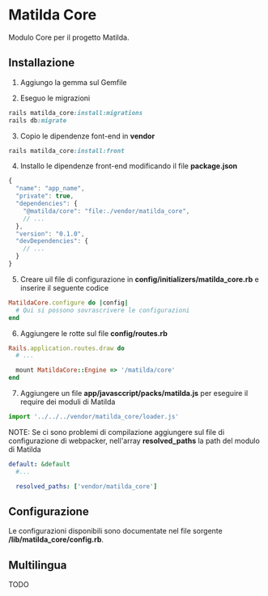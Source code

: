 # Matilda Core

Modulo Core per il progetto Matilda.

## Installazione

1. Aggiungo la gemma sul Gemfile

2. Eseguo le migrazioni

```ruby
rails matilda_core:install:migrations
rails db:migrate
```

3. Copio le dipendenze font-end in **vendor**

```ruby
rails matilda_core:install:front
```

4. Installo le dipendenze front-end modificando il file **package.json**

```js
{
  "name": "app_name",
  "private": true,
  "dependencies": {
    "@matilda/core": "file:./vendor/matilda_core",
    // ...
  },
  "version": "0.1.0",
  "devDependencies": {
    // ...
  }
}
```

5. Creare uil file di configurazione in **config/initializers/matilda_core.rb** e inserire il seguente codice

```ruby
MatildaCore.configure do |config|
  # Qui si possono sovrascrivere le configurazioni
end
```

6. Aggiungere le rotte sul file **config/routes.rb**

```ruby
Rails.application.routes.draw do
  # ...

  mount MatildaCore::Engine => '/matilda/core'
end
```

7. Aggiungere un file **app/javasccript/packs/matilda.js** per eseguire il require dei moduli di Matilda

```javascript
import '../../../vendor/matilda_core/loader.js'
```

NOTE: Se ci sono problemi di compilazione aggiungere sul file di configurazione di webpacker, nell'array **resolved_paths** la path del modulo di Matilda

```yaml
default: &default
  #...

  resolved_paths: ['vendor/matilda_core']
```

## Configurazione

Le configurazioni disponibili sono documentate nel file sorgente **/lib/matilda_core/config.rb**.

## Multilingua

TODO
